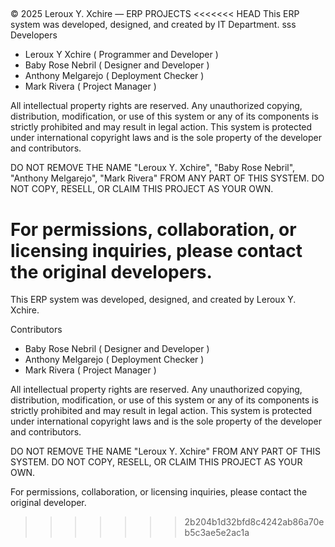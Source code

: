 ##
© 2025 Leroux Y. Xchire — ERP PROJECTS
<<<<<<< HEAD
This ERP system was developed, designed, and created by IT Department.
sss
Developers
- Leroux Y Xchire ( Programmer and Developer )
- Baby Rose Nebril ( Designer and Developer )
- Anthony Melgarejo ( Deployment Checker )
- Mark Rivera ( Project Manager )

All intellectual property rights are reserved. Any unauthorized copying, distribution, modification, or use of this system or any of its components is strictly prohibited and may result in legal action.
This system is protected under international copyright laws and is the sole property of the developer and contributors.

DO NOT REMOVE THE NAME "Leroux Y. Xchire", "Baby Rose Nebril", "Anthony Melgarejo", "Mark Rivera" FROM ANY PART OF THIS SYSTEM.
DO NOT COPY, RESELL, OR CLAIM THIS PROJECT AS YOUR OWN.

For permissions, collaboration, or licensing inquiries, please contact the original developers.
=======
This ERP system was developed, designed, and created by Leroux Y. Xchire.

Contributors 
- Baby Rose Nebril ( Designer and Developer )
- Anthony Melgarejo ( Deployment Checker )
- Mark Rivera ( Project Manager )

All intellectual property rights are reserved. Any unauthorized copying, distribution, modification, or use of this system or any of its components is strictly prohibited and may result in legal action.
This system is protected under international copyright laws and is the sole property of the developer and contributors.

DO NOT REMOVE THE NAME "Leroux Y. Xchire" FROM ANY PART OF THIS SYSTEM.
DO NOT COPY, RESELL, OR CLAIM THIS PROJECT AS YOUR OWN.

For permissions, collaboration, or licensing inquiries, please contact the original developer.
>>>>>>> 2b204b1d32bfd8c4242ab86a70eb5c3ae5e2ac1a
